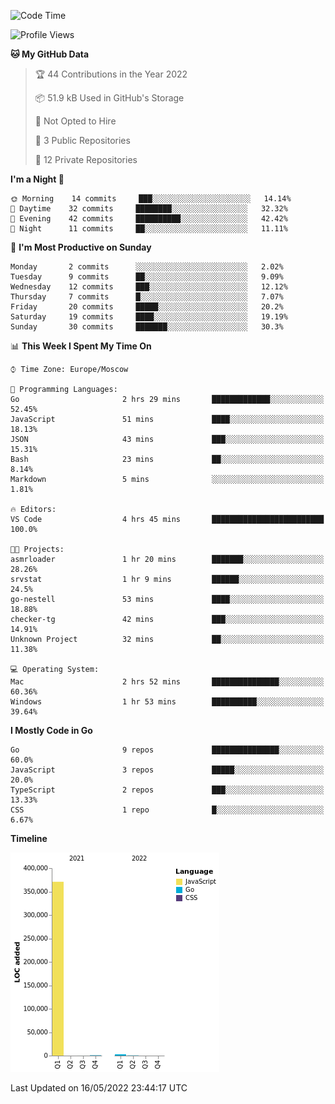 <!--START_SECTION:waka-->
![Code Time](http://img.shields.io/badge/Code%20Time-303%20hrs%2021%20mins-blue)

![Profile Views](http://img.shields.io/badge/Profile%20Views-0-blue)

**🐱 My GitHub Data** 

> 🏆 44 Contributions in the Year 2022
 > 
> 📦 51.9 kB Used in GitHub's Storage 
 > 
> 🚫 Not Opted to Hire
 > 
> 📜 3 Public Repositories 
 > 
> 🔑 12 Private Repositories  
 > 
**I'm a Night 🦉** 

```text
🌞 Morning    14 commits     ███░░░░░░░░░░░░░░░░░░░░░░   14.14% 
🌆 Daytime    32 commits     ████████░░░░░░░░░░░░░░░░░   32.32% 
🌃 Evening    42 commits     ██████████░░░░░░░░░░░░░░░   42.42% 
🌙 Night      11 commits     ██░░░░░░░░░░░░░░░░░░░░░░░   11.11%

```
📅 **I'm Most Productive on Sunday** 

```text
Monday       2 commits      ░░░░░░░░░░░░░░░░░░░░░░░░░   2.02% 
Tuesday      9 commits      ██░░░░░░░░░░░░░░░░░░░░░░░   9.09% 
Wednesday    12 commits     ███░░░░░░░░░░░░░░░░░░░░░░   12.12% 
Thursday     7 commits      █░░░░░░░░░░░░░░░░░░░░░░░░   7.07% 
Friday       20 commits     █████░░░░░░░░░░░░░░░░░░░░   20.2% 
Saturday     19 commits     ████░░░░░░░░░░░░░░░░░░░░░   19.19% 
Sunday       30 commits     ███████░░░░░░░░░░░░░░░░░░   30.3%

```


📊 **This Week I Spent My Time On** 

```text
⌚︎ Time Zone: Europe/Moscow

💬 Programming Languages: 
Go                       2 hrs 29 mins       █████████████░░░░░░░░░░░░   52.45% 
JavaScript               51 mins             ████░░░░░░░░░░░░░░░░░░░░░   18.13% 
JSON                     43 mins             ███░░░░░░░░░░░░░░░░░░░░░░   15.31% 
Bash                     23 mins             ██░░░░░░░░░░░░░░░░░░░░░░░   8.14% 
Markdown                 5 mins              ░░░░░░░░░░░░░░░░░░░░░░░░░   1.81%

🔥 Editors: 
VS Code                  4 hrs 45 mins       █████████████████████████   100.0%

🐱‍💻 Projects: 
asmrloader               1 hr 20 mins        ███████░░░░░░░░░░░░░░░░░░   28.26% 
srvstat                  1 hr 9 mins         ██████░░░░░░░░░░░░░░░░░░░   24.5% 
go-nestell               53 mins             ████░░░░░░░░░░░░░░░░░░░░░   18.88% 
checker-tg               42 mins             ███░░░░░░░░░░░░░░░░░░░░░░   14.91% 
Unknown Project          32 mins             ██░░░░░░░░░░░░░░░░░░░░░░░   11.38%

💻 Operating System: 
Mac                      2 hrs 52 mins       ███████████████░░░░░░░░░░   60.36% 
Windows                  1 hr 53 mins        ██████████░░░░░░░░░░░░░░░   39.64%

```

**I Mostly Code in Go** 

```text
Go                       9 repos             ███████████████░░░░░░░░░░   60.0% 
JavaScript               3 repos             █████░░░░░░░░░░░░░░░░░░░░   20.0% 
TypeScript               2 repos             ███░░░░░░░░░░░░░░░░░░░░░░   13.33% 
CSS                      1 repo              █░░░░░░░░░░░░░░░░░░░░░░░░   6.67%

```


**Timeline**

![Chart not found](https://raw.githubusercontent.com/jeezft/jeezft/main/charts/bar_graph.png) 


 Last Updated on 16/05/2022 23:44:17 UTC
<!--END_SECTION:waka-->

